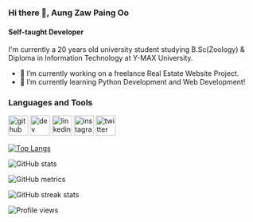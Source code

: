 ### Hi there 👋, Aung Zaw Paing Oo
#### Self-taught Developer
I'm currently a 20 years old university student studying B.Sc(Zoology) & Diploma in Information Technology at Y-MAX University.
- 🔭 I’m currently working on a freelance Real Estate Website Project. 
- 🌱 I’m currently learning Python Development and Web Development! 


<h3>Languages and Tools</h3>


[<img src='https://cdn.jsdelivr.net/npm/simple-icons@3.0.1/icons/github.svg' alt='github' height='40'>](https://github.com/aungzawpaingoo)  [<img src='https://cdn.jsdelivr.net/npm/simple-icons@3.0.1/icons/dev-dot-to.svg' alt='dev' height='40'>](https://dev.to/zawpaing)  [<img src='https://cdn.jsdelivr.net/npm/simple-icons@3.0.1/icons/linkedin.svg' alt='linkedin' height='40'>](https://www.linkedin.com/in/https://www.linkedin.com/in/aung-zaw-ping-oo-3a37531b3//)  [<img src='https://cdn.jsdelivr.net/npm/simple-icons@3.0.1/icons/instagram.svg' alt='instagram' height='40'>](https://www.instagram.com/aungzawpaingoo/)  [<img src='https://cdn.jsdelivr.net/npm/simple-icons@3.0.1/icons/twitter.svg' alt='twitter' height='40'>](https://twitter.com/ZAWPAIN87749212)  


[![Top Langs](https://github-readme-stats.vercel.app/api/top-langs/?username=aungzawpaingoo)](https://github.com/anuraghazra/github-readme-stats)

![GitHub stats](https://github-readme-stats.vercel.app/api?username=aungzawpaingoo&show_icons=true)  

![GitHub metrics](https://metrics.lecoq.io/aungzawpaingoo)  

![GitHub streak stats](https://github-readme-streak-stats.herokuapp.com/?user=aungzawpaingoo)  

![Profile views](https://gpvc.arturio.dev/aungzawpaingoo)  
